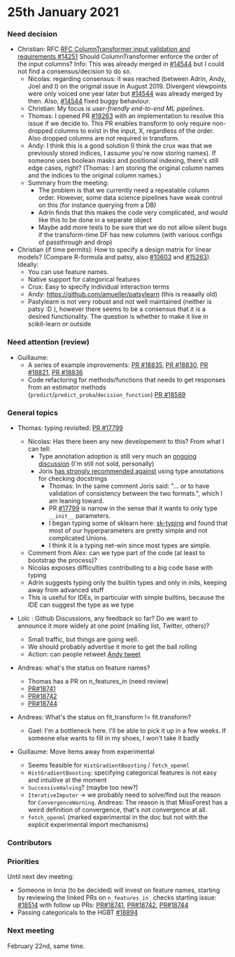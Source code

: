 # 25th January 2021

### Need decision

- Christian: RFC [RFC ColumnTransformer input validation and requirements #14251](https://github.com/scikit-learn/scikit-learn/issues/14251)
  Should ColumnTransformer enforce the order of the input columns?
  Info: This was already merged in [#14544](https://github.com/scikit-learn/scikit-learn/pull/14544) but I could not find a consensus/decision to do so.
     - Nicolas: regarding consensus: it was reached (between Adrin, Andy, Joel and I) on the original issue in August 2019. Divergent viewpoints were only
       voiced one year later but [#14544](https://github.com/scikit-learn/scikit-learn/pull/14544) was already merged by then.
       Also, [#14544](https://github.com/scikit-learn/scikit-learn/pull/14544) fixed  buggy behaviour.
     - Christian: My focus is *user-friendly end-to-end ML pipelines*.
     - Thomas: I opened PR [#19263](https://github.com/scikit-learn/scikit-learn/pull/19263) with an implementation to resolve this issue if we decide to.
       This PR enables transform to only require non-dropped columns to exist in the input, X, regardless of the order.
       Also dropped columns are not required in transform.
     - Andy: I think this is a good solution (I think the crux was that we previously stored indices, I assume you're now storing names).
       If someone uses boolean masks and positional indexing, there's still edge cases, right?
       (Thomas: I am storing the original column names and the indices to the original column names.)
     - Summary from the meeting:
         - The problem is that we currently need a repeatable column order. However, some data science pipelines have weak control on this
           (for instance querying from a DB)
         - Adrin finds that this makes the code very complicated, and would like this to be done in a separate object
         - Maybe add more tests to be sure that we do not allow silent bugs if the transform-time DF has new columns
           (with various configs of passthrough and drop)
- Christian (if time permits): How to specify a design matrix for linear models? (Compare R-formula and patsy, also
  [#10603](https://github.com/scikit-learn/scikit-learn/issues/10603) and [#15263](https://github.com/scikit-learn/scikit-learn/issues/15263)).
  Ideally:
  - You can use feature names.
  - Native support for categorical features
  - Crux: Easy to specify individual interaction terms
  - Andy: https://github.com/amueller/patsylearn (this is reaaally old)
  - Pastylearn is not very robust and not well maintained (neither is patsy :D ), however there seems to be a consensus that it is a desired functionality.
    The question is whether to make it live in scikit-learn or outside

### Need attention (review)

- Guillaume: 
    - A series of example improvements: [PR #18835](https://github.com/scikit-learn/scikit-learn/pull/18835),
      [PR #18830](https://github.com/scikit-learn/scikit-learn/pull/18830), [PR #18821](https://github.com/scikit-learn/scikit-learn/pull/18821),
      [PR #18836](https://github.com/scikit-learn/scikit-learn/pull/18836)
    - Code refactoring for methods/functions that needs to get responses from an estimator methods (`predict`/`predict_proba`/`decision_function`)
      [PR #18589](https://github.com/scikit-learn/scikit-learn/pull/18589)

### General topics

- Thomas: typing revisited: [PR #17799](https://github.com/scikit-learn/scikit-learn/pull/17799)
    - Nicolas: Has there been any new developement to this? From what I can tell:
        - Type annotation adoption is still very much an [ongoing discussion](https://github.com/scikit-learn/scikit-learn/issues/16705#issuecomment-683477933)
          (I'm still not sold, personally)
        - Joris [has strongly recommended against](https://github.com/scikit-learn/scikit-learn/issues/16705#issuecomment-683717061) using type annotations
          for checking docstrings
            - Thomas: In the same comment Joris said: "... or to have validation of consistency between the two formats.", which I am leaning toward.
            - PR [#17799](https://github.com/scikit-learn/scikit-learn/pull/17799) is narrow in the sense that it wants to only type `__init__` parameters.
            - I began typing some of sklearn here: [sk-typing](https://github.com/thomasjpfan/sk-typing/tree/main/sk_typing) and found that most of our
              hyperparameters are pretty simple and not complicated Unions.
            - I think it is a typing net-win since most types are simple.
    - Comment from Alex: can we type part of the code (at least to bootstrap the process)?
    - Nicolas exposes difficulties contributing to a big code base with typing
    - Adrin suggests typing only the builtin types and only in inits, keeping away from advanced stuff
    - This is useful for IDEs, in particular with simple builtins, because the IDE can suggest the type as we type

- Loïc : Github Discussions, any feedback so far? Do we want to announce it more widely at one point (mailing list, Twitter, others)?
    - Small traffic, but things are going well.
    - We should probably advertise it more to get the ball rolling
    - Action: can people retweet [Andy tweet](https://twitter.com/amuellerml/status/1347263788446146560)

- Andreas: what's the status on feature names?
    - Thomas has a PR on n_features_in (need review)
    - [PR#18741](https://github.com/scikit-learn/scikit-learn/pull/18741)
    - [PR#18742](https://github.com/scikit-learn/scikit-learn/pull/18742)
    - [PR#18744](https://github.com/scikit-learn/scikit-learn/pull/18744)

- Andreas: What's the status on fit_transform != fit.transform?
    - Gael: I'm a bottleneck here. I'll be able to pick it up in a few weeks. If someone else wants to fill in my shoes, I won't take it badly

- Guillaume: Move items away from experimental
    - Seems feasible for `HistGradientBoosting` / `fetch_openml`
    - `HistGradientBoosting`: specifying categorical features is not easy and intuitive at the moment
    - `SuccessiveHalving`? (maybe too new?)
    - `IterativeImputer` -> we probably need to solve/find out the reason for `ConvergenceWarning`.
       Andreas: The reason is that MissForest has a weird definition of convergence, that's not convergence at all.
    - `fetch_openml` (marked experimental in the doc but not with the explicit experimental import mechanisms)

### Contributors

### Priorities
Until next dev meeting:
- Someone in Inria (to be decided) will invest on feature names, starting by reviewing the linked PRs on `n_features_in_` checks starting issue:
  [#18514](https://github.com/scikit-learn/scikit-learn/pull/18514) with follow up PRs:
  [PR#18741](https://github.com/scikit-learn/scikit-learn/pull/18741), [PR#18742](https://github.com/scikit-learn/scikit-learn/pull/18742),
  [PR#18744](https://github.com/scikit-learn/scikit-learn/pull/18744)
- Passing categoricals to the HGBT [#18894](https://github.com/scikit-learn/scikit-learn/issues/18894)

### Next meeting

February 22nd, same time.
